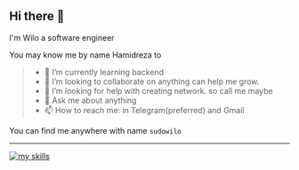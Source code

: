 ## Hi there 👋
I'm Wilo a software engineer

You may know me by name Hamidreza to

>- 🌱 I’m currently learning backend
>- 👯 I’m looking to collaborate on anything can help me grow.
>- 🤔 I’m looking for help with creating network. so call me maybe
>- 💬 Ask me about anything
>- 📫 How to reach me: in Telegram(preferred) and Gmail

You can find me anywhere with name `sudowilo`

---

<a href="https://github.com/sudowilo"><img alt="my skills" src="https://skillicons.dev/icons?i=cpp,js,ts,java,nodejs,postman,cmake,bash,postgres,mongodb,linux,redhat,npm,html,css,react"></a>

<!--
**sudowilo/sudowilo** is a ✨ _special_ ✨ repository because its `README.md` (this file) appears on your GitHub profile.

Here are some ideas to get you started:

- 🔭 I’m currently working on ...
- 🌱 I’m currently learning ...
- 👯 I’m looking to collaborate on ...
- 🤔 I’m looking for help with ...
- 💬 Ask me about ...
- 📫 How to reach me: ...
- 😄 Pronouns: ...
- ⚡ Fun fact: ...
-->
